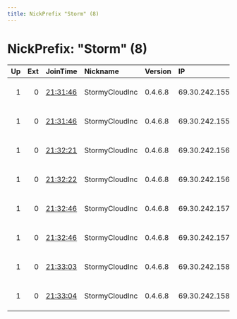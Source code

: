```yaml
---
title: NickPrefix "Storm" (8)
---
```


# NickPrefix: "Storm" (8)

|   Up |   Ext | JoinTime                                                                                              | Nickname       | Version   | IP            | AS   | CC   |   ORp |   Dirp | OS    | Contact                            |   eFamMembers |
|-----:|------:|:------------------------------------------------------------------------------------------------------|:---------------|:----------|:--------------|:-----|:-----|------:|-------:|:------|:-----------------------------------|--------------:|
|    1 |     0 | [21:31:46](https://nusenu.github.io/OrNetStats/w/relay/6FFBF52ACB71934CC5754DB3A8880E85E2781F0D.html) | StormyCloudInc | 0.4.6.8   | 69.30.242.155 | WII  | us   |  9100 |      0 | Linux | ContactInfo email:abuse stormyclou |            34 |
|    1 |     0 | [21:31:46](https://nusenu.github.io/OrNetStats/w/relay/F3F863A2121E54CF5C455E9CAECD114DA46FAD5D.html) | StormyCloudInc | 0.4.6.8   | 69.30.242.155 | WII  | us   |  9000 |      0 | Linux | ContactInfo email:abuse stormyclou |            34 |
|    1 |     0 | [21:32:21](https://nusenu.github.io/OrNetStats/w/relay/1D0CCED2128CAA9B9D8C3D71A08F192BBA91120C.html) | StormyCloudInc | 0.4.6.8   | 69.30.242.156 | WII  | us   |  9000 |      0 | Linux | ContactInfo email:abuse stormyclou |            34 |
|    1 |     0 | [21:32:22](https://nusenu.github.io/OrNetStats/w/relay/6E914A73D403856F78A7413647681BF7B7FD5B4F.html) | StormyCloudInc | 0.4.6.8   | 69.30.242.156 | WII  | us   |  9100 |      0 | Linux | ContactInfo email:abuse stormyclou |            34 |
|    1 |     0 | [21:32:46](https://nusenu.github.io/OrNetStats/w/relay/2F10EF06BA3712840C4FB986ED0E9AFEC1A0C74E.html) | StormyCloudInc | 0.4.6.8   | 69.30.242.157 | WII  | us   |  9100 |      0 | Linux | ContactInfo email:abuse stormyclou |            34 |
|    1 |     0 | [21:32:46](https://nusenu.github.io/OrNetStats/w/relay/B7A30CCCEB768AED08A8E2BBF3327CC12091D5B5.html) | StormyCloudInc | 0.4.6.8   | 69.30.242.157 | WII  | us   |  9000 |      0 | Linux | ContactInfo email:abuse stormyclou |            34 |
|    1 |     0 | [21:33:03](https://nusenu.github.io/OrNetStats/w/relay/6CEB64F6C655B7394A7A2C6175D17FAC3387D79B.html) | StormyCloudInc | 0.4.6.8   | 69.30.242.158 | WII  | us   |  9100 |      0 | Linux | ContactInfo email:abuse stormyclou |            34 |
|    1 |     0 | [21:33:04](https://nusenu.github.io/OrNetStats/w/relay/C6BDE87671B6594AF2A66964CAD519844503B793.html) | StormyCloudInc | 0.4.6.8   | 69.30.242.158 | WII  | us   |  9000 |      0 | Linux | ContactInfo email:abuse stormyclou |            34 |
